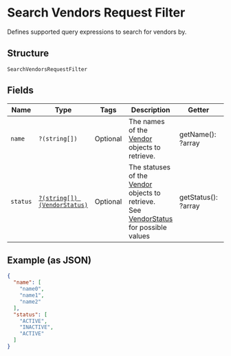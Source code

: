 
# Search Vendors Request Filter

Defines supported query expressions to search for vendors by.

## Structure

`SearchVendorsRequestFilter`

## Fields

| Name | Type | Tags | Description | Getter | Setter |
|  --- | --- | --- | --- | --- | --- |
| `name` | `?(string[])` | Optional | The names of the [Vendor](../../doc/models/vendor.md) objects to retrieve. | getName(): ?array | setName(?array name): void |
| `status` | [`?(string[]) (VendorStatus)`](../../doc/models/vendor-status.md) | Optional | The statuses of the [Vendor](../../doc/models/vendor.md) objects to retrieve.<br>See [VendorStatus](#type-vendorstatus) for possible values | getStatus(): ?array | setStatus(?array status): void |

## Example (as JSON)

```json
{
  "name": [
    "name0",
    "name1",
    "name2"
  ],
  "status": [
    "ACTIVE",
    "INACTIVE",
    "ACTIVE"
  ]
}
```

